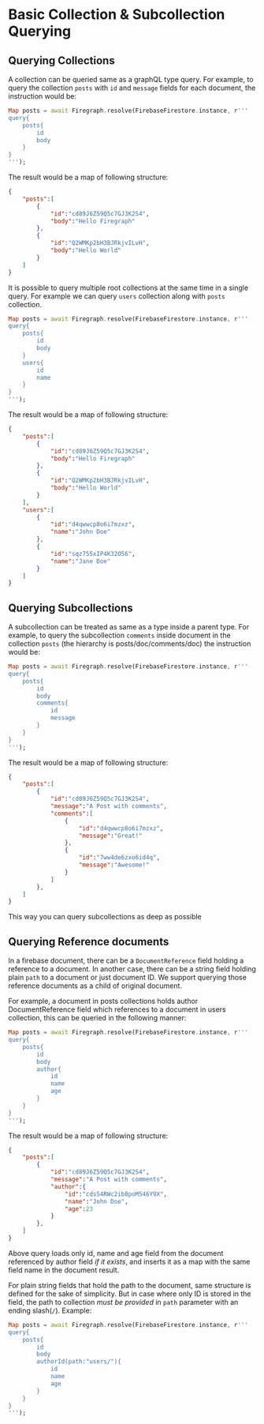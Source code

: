 # Basic Collection & Subcollection Querying

## Querying Collections

A collection can be queried same as a graphQL type query. For example, to query the collection `posts` with `id` and `message` fields for each document, the instruction would be:

```dart
Map posts = await Firegraph.resolve(FirebaseFirestore.instance, r'''
query{
    posts{
        id
        body
    }
}
''');
```

The result would be a map of following structure:

```json
{
    "posts":[
        {
            "id":"cd89J6Z59Q5c7GJ3K2S4",
            "body":"Hello Firegraph"
        },
        {
            "id":"Q2WMKp2bH3BJRkjvILvH",
            "body":"Hello World"
        }
    ]
}
```

It is possible to query multiple root collections at the same time in a single query. For example we can query `users` collection along with `posts` collection.

```dart
Map posts = await Firegraph.resolve(FirebaseFirestore.instance, r'''
query{
    posts{
        id
        body
    }
    users{
        id
        name
    }
}
''');
```

The result would be a map of following structure:

```json
{
    "posts":[
        {
            "id":"cd89J6Z59Q5c7GJ3K2S4",
            "body":"Hello Firegraph"
        },
        {
            "id":"Q2WMKp2bH3BJRkjvILvH",
            "body":"Hello World"
        }
    ],
    "users":[
        {
            "id":"d4qwwcp8o6i7mzxz",
            "name":"John Doe"
        },
        {
            "id":"sqz755xIP4K32O56",
            "name":"Jane Doe"
        }
    ]
}
```

## Querying Subcollections

A subcollection can be treated as same as a type inside a parent type. For example, to query the subcollection `comments` inside document in the collection `posts` (the hierarchy is posts/doc/comments/doc) the instruction would be:

```dart
Map posts = await Firegraph.resolve(FirebaseFirestore.instance, r'''
query{
    posts{
        id
        body
        comments{
            id
            message
        }
    }
}
''');
```

The result would be a map of following structure:

```json
{
    "posts":[
        {
            "id":"cd89J6Z59Q5c7GJ3K2S4",
            "message":"A Post with comments",
            "comments":[
                {
                    "id":"d4qwwcp8o6i7mzxz",
                    "message":"Great!"
                },
                {
                    "id":"7ww4de6zxo6id4q",
                    "message":"Awesome!"
                }
            ]
        },
    ]
}
```

This way you can query subcollections as deep as possible

## Querying Reference documents

In a firebase document, there can be a `DocumentReference` field holding a reference to a document. In another case, there can be a string field holding plain `path` to a document or just document ID. We support querying those reference documents as a child of original document.

For example, a document in posts collections holds author DocumentReference field which references to a document in users collection, this can be queried in the following manner:

```dart
Map posts = await Firegraph.resolve(FirebaseFirestore.instance, r'''
query{
    posts{
        id
        body
        author{
            id
            name
            age
        }
    }
}
''');
```

The result would be a map of following structure:

```json
{
    "posts":[
        {
            "id":"cd89J6Z59Q5c7GJ3K2S4",
            "message":"A Post with comments",
            "author":{
                "id":"cds54RWc2ib8poM546Y9X",
                "name":"John Doe",
                "age":23
            }
        },
    ]
}
```

Above query loads only id, name and age field from the document referenced by author field *if it exists*, and inserts it as a map with the same field name in the document result.

For plain string fields that hold the path to the document, same structure is defined for the sake of simplicity. But in case where only ID is stored in the field, the path to collection *must be provided* in `path` parameter with an ending slash(`/`). Example:

```dart
Map posts = await Firegraph.resolve(FirebaseFirestore.instance, r'''
query{
    posts{
        id
        body
        authorId(path:"users/"){
            id
            name
            age
        }
    }
}
''');
```

